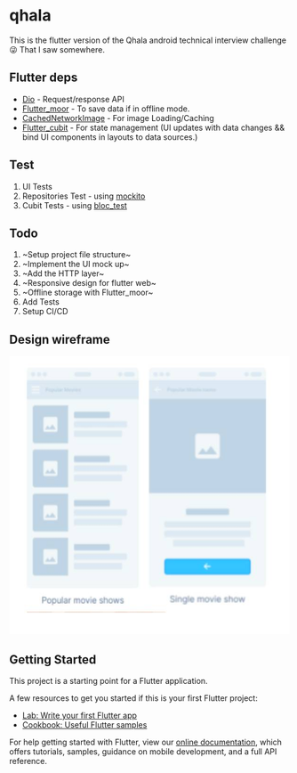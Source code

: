 # qhala

This is the flutter version of the Qhala android technical interview challenge :stuck_out_tongue_winking_eye: That I saw somewhere.

## Flutter deps

- [Dio](https://pub.dev/packages/dio) - Request/response API
- [Flutter_moor](https://moor.simonbinder.eu/) - To save data if in offline mode.
- [CachedNetworkImage](https://pub.dev/packages/cached_network_image) - For image Loading/Caching
- [Flutter_cubit](https://pub.dev/packages/flutter_bloc) - For state management (UI updates with data changes && bind UI components in layouts to data sources.)

## Test
1. UI Tests 
2. Repositories Test - using [mockito](https://pub.dev/packages/mockito)
3. Cubit Tests - using [bloc_test](https://pub.dev/packages/bloc_test)


## Todo
1. ~Setup project file structure~
2. ~Implement the UI mock up~
3. ~Add the HTTP layer~
4. ~Responsive design for flutter web~
5. ~Offline storage with Flutter_moor~
6. Add Tests
7. Setup CI/CD


## Design wireframe
<img src="readme/design.jpg" alt="Movie design" height="500" />

## Getting Started

This project is a starting point for a Flutter application.

A few resources to get you started if this is your first Flutter project:

- [Lab: Write your first Flutter app](https://flutter.dev/docs/get-started/codelab)
- [Cookbook: Useful Flutter samples](https://flutter.dev/docs/cookbook)

For help getting started with Flutter, view our
[online documentation](https://flutter.dev/docs), which offers tutorials,
samples, guidance on mobile development, and a full API reference.
